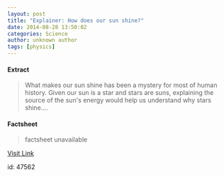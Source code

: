 ```yaml
---
layout: post
title: "Explainer: How does our sun shine?"
date: 2014-08-28 13:50:02
categories: Science
author: unknown author
tags: [physics]
---
```



#### Extract
>What makes our sun shine has been a mystery for most of human history. Given our sun is a star and stars are suns, explaining the source of the sun's energy would help us understand why stars shine....

#### Factsheet
>factsheet unavailable

[Visit Link](http://phys.org/news328435136.html)

id:   47562


